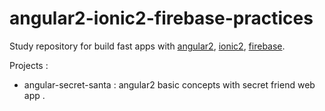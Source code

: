 # angular2-ionic2-firebase-practices

Study repository for build fast apps with [angular2](https://angular.io/), [ionic2](http://ionicframework.com/docs/v2/intro/installation/), [firebase](https://firebase.google.com).

Projects :
- angular-secret-santa : angular2 basic concepts with secret friend web app .